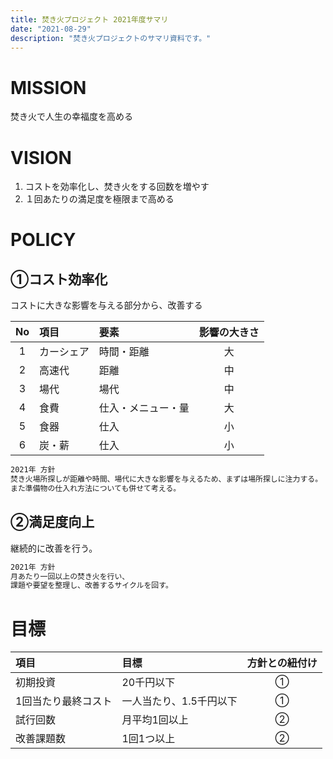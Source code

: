 ```yaml
---
title: 焚き火プロジェクト 2021年度サマリ
date: "2021-08-29"
description: "焚き火プロジェクトのサマリ資料です。"
---
```



# MISSION

焚き火で人生の幸福度を高める

# VISION

1. コストを効率化し、焚き火をする回数を増やす
2. １回あたりの満足度を極限まで高める

# POLICY

## ①コスト効率化

コストに大きな影響を与える部分から、改善する

|No|項目|要素|影響の大きさ|
|:-:|:--|:--|:-:|
|1|カーシェア|時間・距離|大|
|2|高速代|距離|中|
|3|場代|場代|中|
|4|食費|仕入・メニュー・量|大|
|5|食器|仕入|小|
|6|炭・薪|仕入|小|

```markdown
2021年 方針
焚き火場所探しが距離や時間、場代に大きな影響を与えるため、まずは場所探しに注力する。
また準備物の仕入れ方法についても併せて考える。
```

## ②満足度向上

継続的に改善を行う。

```markdown
2021年 方針
月あたり一回以上の焚き火を行い、
課題や要望を整理し、改善するサイクルを回す。
```

# 目標

|項目|目標|方針との紐付け|
|:--|:--|:-:|
|初期投資|20千円以下|①|
|1回当たり最終コスト|一人当たり、1.5千円以下|①|
|試行回数|月平均1回以上|②|
|改善課題数|1回1つ以上|②|

